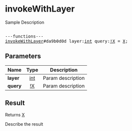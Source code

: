# invokeWithLayer

Sample Description

<pre>

---functions---
<a href="../method/invokeWithLayer.md">invokeWithLayer</a>#da9b0d0d layer:<a href="../type/int.md">int</a> query:<a href="../type/!X.md">!X</a> = <a href="../type/X.md">X</a>;
</pre>

## Parameters

| Name | Type | Description |
|------|:----:|-------------|
| **layer** | <a href="../type/int.md">int</a> | Param description |
| **query** | <a href="../type/!X.md">!X</a> | Param description |

## Result

Returns <a href="../type/X.md">X</a>

Describe the result

